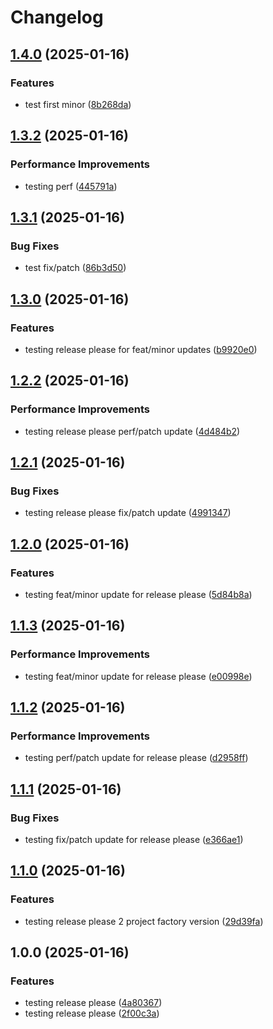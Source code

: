 # Changelog

## [1.4.0](https://github.com/cecuevas-hblf/test-dependabot-groups/compare/v1.3.2...v1.4.0) (2025-01-16)


### Features

* test first minor ([8b268da](https://github.com/cecuevas-hblf/test-dependabot-groups/commit/8b268da14bbbd67c60fade5c5d09047bac3bfa11))

## [1.3.2](https://github.com/cecuevas-hblf/test-dependabot-groups/compare/v1.3.1...v1.3.2) (2025-01-16)


### Performance Improvements

* testing perf ([445791a](https://github.com/cecuevas-hblf/test-dependabot-groups/commit/445791a1f12428583c705f1b94f47831ff73634f))

## [1.3.1](https://github.com/cecuevas-hblf/test-dependabot-groups/compare/v1.3.0...v1.3.1) (2025-01-16)


### Bug Fixes

* test fix/patch ([86b3d50](https://github.com/cecuevas-hblf/test-dependabot-groups/commit/86b3d508c5fb0e07b701054ad264b5516d13c7e4))

## [1.3.0](https://github.com/cecuevas-hblf/test-dependabot-groups/compare/v1.2.2...v1.3.0) (2025-01-16)


### Features

* testing release please for feat/minor updates ([b9920e0](https://github.com/cecuevas-hblf/test-dependabot-groups/commit/b9920e0094e66dcd9e603bc911284e21657b6bfc))

## [1.2.2](https://github.com/cecuevas-hblf/test-dependabot-groups/compare/v1.2.1...v1.2.2) (2025-01-16)


### Performance Improvements

* testing release please perf/patch update ([4d484b2](https://github.com/cecuevas-hblf/test-dependabot-groups/commit/4d484b248f56c4e271d8b565ba987f08f32cec0b))

## [1.2.1](https://github.com/cecuevas-hblf/test-dependabot-groups/compare/v1.2.0...v1.2.1) (2025-01-16)


### Bug Fixes

* testing release please fix/patch update ([4991347](https://github.com/cecuevas-hblf/test-dependabot-groups/commit/4991347a55cf3e1dadb0411bb30701ed4d2a20ea))

## [1.2.0](https://github.com/cecuevas-hblf/test-dependabot-groups/compare/v1.1.3...v1.2.0) (2025-01-16)


### Features

* testing feat/minor update for release please ([5d84b8a](https://github.com/cecuevas-hblf/test-dependabot-groups/commit/5d84b8aa3501639c254a6a1c87acaf3d08bb0065))

## [1.1.3](https://github.com/cecuevas-hblf/test-dependabot-groups/compare/v1.1.2...v1.1.3) (2025-01-16)


### Performance Improvements

* testing feat/minor update for release please ([e00998e](https://github.com/cecuevas-hblf/test-dependabot-groups/commit/e00998e2647b63560fcbf9ef9660af305e632a46))

## [1.1.2](https://github.com/cecuevas-hblf/test-dependabot-groups/compare/v1.1.1...v1.1.2) (2025-01-16)


### Performance Improvements

* testing perf/patch update for release please ([d2958ff](https://github.com/cecuevas-hblf/test-dependabot-groups/commit/d2958ff54d4271e6766c619a60412610ac9d9d74))

## [1.1.1](https://github.com/cecuevas-hblf/test-dependabot-groups/compare/v1.1.0...v1.1.1) (2025-01-16)


### Bug Fixes

* testing fix/patch update for release please ([e366ae1](https://github.com/cecuevas-hblf/test-dependabot-groups/commit/e366ae188834696af9de8d527323c4b2bdafbaa0))

## [1.1.0](https://github.com/cecuevas-hblf/test-dependabot-groups/compare/v1.0.0...v1.1.0) (2025-01-16)


### Features

* testing release please 2 project factory version ([29d39fa](https://github.com/cecuevas-hblf/test-dependabot-groups/commit/29d39fa6afe40f9e38cc2c9c4e5349950db35d55))

## 1.0.0 (2025-01-16)


### Features

* testing release please ([4a80367](https://github.com/cecuevas-hblf/test-dependabot-groups/commit/4a803670f9605a9c9c09f4d2a7d4cb04618f268a))
* testing release please ([2f00c3a](https://github.com/cecuevas-hblf/test-dependabot-groups/commit/2f00c3a80a375c366fb6cafe9db25babdf908af0))
